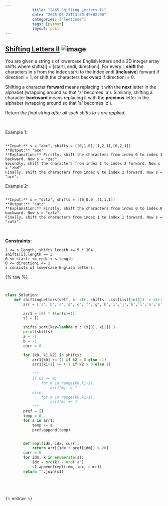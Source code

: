 ```yaml
---
            title: "2465 Shifting Letters Ii"
            date: "2025-08-23T13:50:49+02:00"
            categories: ["leetcode"]
            tags: [python]
            layout: post
---
```

            
## [Shifting Letters II](https://leetcode.com/problems/shifting-letters-ii) ![image](https://img.shields.io/badge/Difficulty-Medium-orange)

You are given a string s of lowercase English letters and a 2D integer array shifts where shifts[i] = [starti, endi, directioni]. For every i, **shift** the characters in s from the index starti to the index endi (**inclusive**) forward if directioni = 1, or shift the characters backward if directioni = 0.

Shifting a character **forward** means replacing it with the **next** letter in the alphabet (wrapping around so that 'z' becomes 'a'). Similarly, shifting a character **backward** means replacing it with the **previous** letter in the alphabet (wrapping around so that 'a' becomes 'z').

Return *the final string after all such shifts to *s* are applied*.

 

Example 1:

```

**Input:** s = "abc", shifts = [[0,1,0],[1,2,1],[0,2,1]]
**Output:** "ace"
**Explanation:** Firstly, shift the characters from index 0 to index 1 backward. Now s = "zac".
Secondly, shift the characters from index 1 to index 2 forward. Now s = "zbd".
Finally, shift the characters from index 0 to index 2 forward. Now s = "ace".
```

Example 2:

```

**Input:** s = "dztz", shifts = [[0,0,0],[1,1,1]]
**Output:** "catz"
**Explanation:** Firstly, shift the characters from index 0 to index 0 backward. Now s = "cztz".
Finally, shift the characters from index 1 to index 1 forward. Now s = "catz".

```

 

**Constraints:**

	1 <= s.length, shifts.length <= 5 * 104
	shifts[i].length == 3
	0 <= starti <= endi < s.length
	0 <= directioni <= 1
	s consists of lowercase English letters.

{% raw %}


```python


class Solution:
    def shiftingLetters(self, s: str, shifts: List[List[int]]) -> str:
        arr = ['a','b','c','d','e','f','g','h','i','j','k','l','m','n','o','p','q','r','s','t','u','v','w','x','y','z']

        arr1 = [0] * (len(s)+1)
        s1 = []

        shifts.sort(key=lambda x : (x[0], x[1]) )
        print(shifts)
        a = -1
        b = -1
        curr = 0

        for (k0, k1,k2) in shifts:
            arr1[k0] += (1 if k2 > 0 else -1)
            arr1[k1+1] += (-1 if k2 > 0 else 1)
            
            """
            if k2 == 0:
                for m in range(k0,k1+1):
                    arr1[m] -= 1
            else:
                for m in range(k0,k1+1):
                    arr1[m] += 1
            """
        pref = []
        temp = 0
        for a in arr1:
            temp += a
            pref.append(temp)


        def repl(idm, idx, curr):
            return arr[(idx + pref[idm]) % 26]
        curr = 0
        for idm, k in enumerate(s):
            idx = ord(k) - ord('a')
            s1.append(repl(idm, idx, curr))
        return "".join(s1)
            

        


{% endraw %}
```
